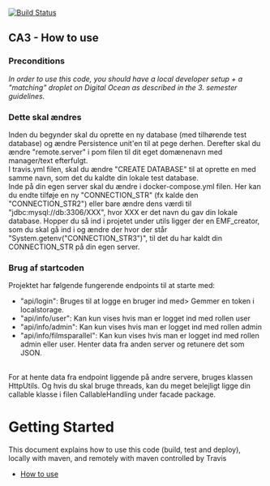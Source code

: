 [![Build Status](https://travis-ci.com/BenjaminIglesias/eksamentraening.svg?branch=master)](https://travis-ci.com/BenjaminIglesias/eksamentraening)

## CA3 - How to use
### Preconditions
*In order to use this code, you should have a local developer setup + a "matching" droplet on Digital Ocean as described in the 3. semester guidelines.* 

### Dette skal ændres
Inden du begynder skal du oprette en ny database (med tilhørende test database) og ændre Persistence unit'en til at pege derhen. Derefter skal du ændre "remote.server" i pom filen til dit eget domænenavn med manager/text efterfulgt. <br>
I travis.yml filen, skal du ændre "CREATE DATABASE" til at oprette en med samme navn, som det du kaldte din lokale test database. <br>
Inde på din egen server skal du ændre i docker-compose.yml filen. Her kan du endte tilføje en ny "CONNECTION_STR" (fx kalde den "CONNECTION_STR2") eller bare ændre dens værdi til "jdbc:mysql://db:3306/XXX", hvor XXX er det navn du gav din lokale database. Hopper du så ind i projetet under utils ligger der en EMF_creator, som du skal gå ind i og ændre der hvor der står "System.getenv("CONNECTION_STR3")", til det du har kaldt din CONNECTION_STR på din egen server.

### Brug af startcoden
Projektet har følgende fungerende endpoints til at starte med: 
- "api/login": Bruges til at logge en bruger ind med> Gemmer en token i localstorage.
- "api/info/user": Kan kun vises hvis man er logget ind med rollen user
- "api/info/admin": Kan kun vises hvis man er logget ind med rollen admin
- "api/info/filmsparallel": Kan kun vises hvis man er logget ind med rollen admin eller user. Henter data fra anden server og retunere det som JSON.
<br>
For at hente data fra endpoint liggende på andre servere, bruges klassen HttpUtils. Og hvis du skal bruge threads, kan du meget belejligt ligge din callable klasse i filen CallableHandling under facade package. 


# Getting Started

This document explains how to use this code (build, test and deploy), locally with maven, and remotely with maven controlled by Travis
 - [How to use](https://docs.google.com/document/d/1K6s6Tt65bzB8bCSE_NUE8alJrLRNTKCwax3GEm4OjOE/edit?usp=sharing)
